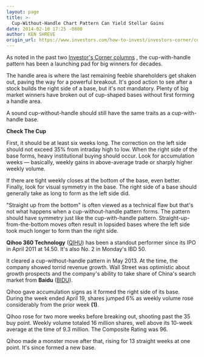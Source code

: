 ```yaml
---
layout: page
title: >-
  Cup-Without-Handle Chart Pattern Can Yield Stellar Gains
date: 2014-02-10 17:25 -0800
author: KEN SHREVE
origin_url: https://www.investors.com/how-to-invest/investors-corner/cup-without-handle-pattern-can-yield-big-gains/
---
```


As noted in the past two [Investor's Corner columns](http://education.investors.com/) , the cup-with-handle pattern has been a launching pad for big winners for decades.

The handle area is where the last remaining feeble shareholders get shaken out, paving the way for a powerful breakout. It's good action to see after a stock builds the right side of a base, but it's not mandatory. Plenty of big market winners have broken out of cup-shaped bases without first forming a handle area.

A sound cup-without-handle should still have the same traits as a cup-with-handle base.

**Check The Cup**

First, it should be at least six weeks long. The correction on the left side should not exceed 35% from intraday high to low. When the right side of the base forms, heavy institutional buying should occur. Look for accumulation weeks — basically, weekly gains in above-average trade or sharply higher weekly volume.

If there are tight weekly closes at the bottom of the base, even better. Finally, look for visual symmetry in the base. The right side of a base should generally take as long to form as the left side did.

"Straight up from the bottom" is often viewed as a technical flaw but that's not what happens when a cup-without-handle pattern forms. The pattern should have symmetry just like the cup-with-handle pattern. Straight-up-from-the-bottom moves often result in lopsided bases where the left side took much longer to form than the right side.

**Qihoo 360 Technology** ([QIHU](https://research.investors.com/quote.aspx?symbol=QIHU)) has been a standout performer since its IPO in April 2011 at 14.50. It's also No. 2 in Monday's IBD 50.

It cleared a cup-without-handle pattern in May 2013. At the time, the company showed torrid revenue growth. Wall Street was optimistic about growth prospects and the company's ability to take share of China's search market from **Baidu** ([BIDU](https://research.investors.com/quote.aspx?symbol=BIDU)).

Qihoo gave accumulation signs as it formed the right side of its base. During the week ended April 19, shares jumped 6% as weekly volume rose considerably from the prior week **(1)**.

Qihoo rose for two more weeks before breaking out, shooting past the 35 buy point. Weekly volume totaled 16 million shares, well above its 10-week average at the time of 9.3 million. The Composite Rating was 96.

Qihoo made a monster move after that, rising for 13 straight weeks at one point. It's since formed a new base.
